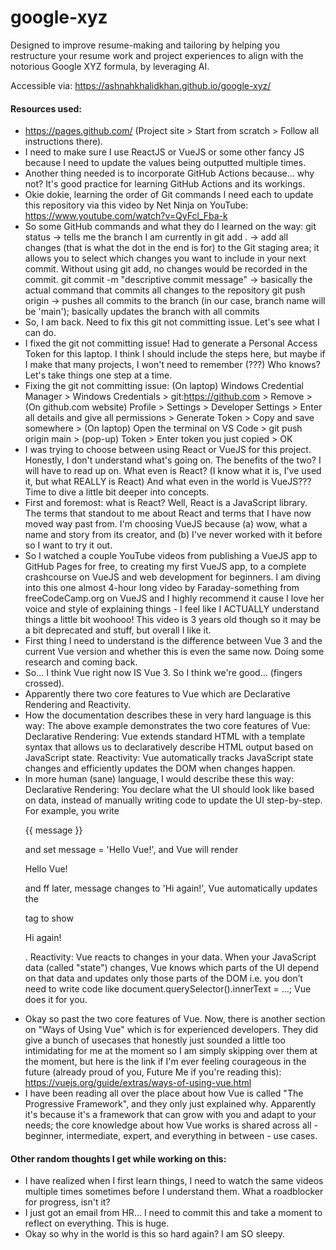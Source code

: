 # google-xyz
Designed to improve resume-making and tailoring by helping you restructure your resume work and project experiences to align with the notorious Google XYZ formula, by leveraging AI.

Accessible via: https://ashnahkhalidkhan.github.io/google-xyz/

#### Resources used:
- https://pages.github.com/ (Project site > Start from scratch > Follow all instructions there).
- I need to make sure I use ReactJS or VueJS or some other fancy JS because I need to update the values being outputted multiple times.
- Another thing needed is to incorporate GitHub Actions because... why not? It's good practice for learning GitHub Actions and its workings.
- Okie dokie, learning the order of Git commands I need each to update this repository via this video by Net Ninja on YouTube: https://www.youtube.com/watch?v=QyFcl_Fba-k
- So some GitHub commands and what they do I learned on the way:
git status -> tells me the branch I am currently in
git add . -> add all changes (that is what the dot in the end is for) to the Git staging area; it allows you to select which changes you want to include in your next commit. Without using git add, no changes would be recorded in the commit.
git commit -m "descriptive commit message" -> basically the actual command that commits all changes to the repository
git push origin <branch name> -> pushes all commits to the branch (in our case, branch name will be 'main'); basically updates the branch with all commits
- So, I am back. Need to fix this git not committing issue. Let's see what I can do.
- I fixed the git not committing issue! Had to generate a Personal Access Token for this laptop. I think I should include the steps here, but maybe if I make that many projects, I won't need to remember (???) Who knows? Let's take things one step at a time.
- Fixing the git not committing issue:
(On laptop) Windows Credential Manager > Windows Credentials > git:https://github.com > Remove > (On github.com website) Profile > Settings > Developer Settings > Enter all details and give all permissions > Generate Token > Copy and save somewhere > (On laptop) Open the terminal on VS Code > git push origin main > (pop-up) Token > Enter token you just copied > OK
- I was trying to choose between using React or VueJS for this project. Honestly, I don't understand what's going on. The benefits of the two? I will have to read up on. What even is React? (I know what it is, I've used it, but what REALLY is React) And what even in the world is VueJS??? Time to dive a little bit deeper into concepts.
- First and foremost: what is React? Well, React is a JavaScript library. The terms that standout to me about React and terms that I have now moved way past from. I'm choosing VueJS because (a) wow, what a name and story from its creator, and (b) I've never worked with it before so I want to try it out.
- So I watched a couple YouTube videos from publishing a VueJS app to GitHub Pages for free, to creating my first VueJS app, to a complete crashcourse on VueJS and web development for beginners. I am diving into this one almost 4-hour long video by Faraday-something from freeCodeCamp.org on VueJS and I highly recommend it cause I love her voice and style of explaining things - I feel like I ACTUALLY understand things a little bit woohooo! This video is 3 years old though so it may be a bit deprecated and stuff, but overall I like it.
- First thing I need to understand is the difference between Vue 3 and the current Vue version and whether this is even the same now. Doing some research and coming back.
- So... I think Vue right now IS Vue 3. So I think we're good... (fingers crossed).
- Apparently there two core features to Vue which are Declarative Rendering and Reactivity.
- How the documentation describes these in very hard language is this way:
The above example demonstrates the two core features of Vue:
Declarative Rendering: Vue extends standard HTML with a template syntax that allows us to declaratively describe HTML output based on JavaScript state.
Reactivity: Vue automatically tracks JavaScript state changes and efficiently updates the DOM when changes happen.
- In more human (sane) language, I would describe these this way:
Declarative Rendering: You declare what the UI should look like based on data, instead of manually writing code to update the UI step-by-step. For example, you write <p>{{ message }}</p> and set message = 'Hello Vue!', and Vue will render <p>Hello Vue!</p> and ff later, message changes to 'Hi again!', Vue automatically updates the <p> tag to show <p>Hi again!<p>.
Reactivity: Vue reacts to changes in your data. When your JavaScript data (called "state") changes, Vue knows which parts of the UI depend on that data and updates only those parts of the DOM i.e. you don’t need to write code like document.querySelector().innerText = ...; Vue does it for you.
- Okay so past the two core features of Vue. Now, there is another section on "Ways of Using Vue" which is for experienced developers. They did give a bunch of usecases that honestly just sounded a little too intimidating for me at the moment so I am simply skipping over them at the moment, but here is the link if I'm ever feeling courageous in the future (already proud of you, Future Me if you're reading this): https://vuejs.org/guide/extras/ways-of-using-vue.html
- I have been reading all over the place about how Vue is called "The Progressive Framework", and they only just explained why. Apparently it's because it's a framework that can grow with you and adapt to your needs; the core knowledge about how Vue works is shared across all - beginner, intermediate, expert, and everything in between - use cases.

#### Other random thoughts I get while working on this:
- I have realized when I first learn things, I need to watch the same videos multiple times sometimes before I understand them. What a roadblocker for progress, isn't it?
- I just got an email from HR... I need to commit this and take a moment to reflect on everything. This is huge.
- Okay so why in the world is this so hard again? I am SO sleepy.